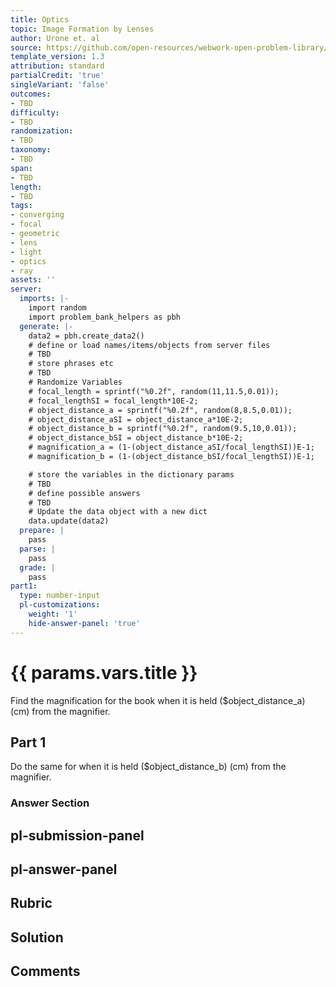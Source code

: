 ```yaml
---
title: Optics
topic: Image Formation by Lenses
author: Urone et. al
source: https://github.com/open-resources/webwork-open-problem-library/tree/master/Contrib/BrockPhysics/College_Physics_Urone/25.Geometric_Optics/Image_Formation_by_Lenses/NU_U17-25-06-014.pg
template_version: 1.3
attribution: standard
partialCredit: 'true'
singleVariant: 'false'
outcomes:
- TBD
difficulty:
- TBD
randomization:
- TBD
taxonomy:
- TBD
span:
- TBD
length:
- TBD
tags:
- converging
- focal
- geometric
- lens
- light
- optics
- ray
assets: ''
server:
  imports: |-
    import random
    import problem_bank_helpers as pbh
  generate: |-
    data2 = pbh.create_data2()
    # define or load names/items/objects from server files
    # TBD
    # store phrases etc
    # TBD
    # Randomize Variables
    # focal_length = sprintf("%0.2f", random(11,11.5,0.01));
    # focal_lengthSI = focal_length*10E-2;
    # object_distance_a = sprintf("%0.2f", random(8,8.5,0.01));
    # object_distance_aSI = object_distance_a*10E-2;
    # object_distance_b = sprintf("%0.2f", random(9.5,10,0.01));
    # object_distance_bSI = object_distance_b*10E-2;
    # magnification_a = (1-(object_distance_aSI/focal_lengthSI))E-1;
    # magnification_b = (1-(object_distance_bSI/focal_lengthSI))E-1;

    # store the variables in the dictionary params
    # TBD
    # define possible answers
    # TBD
    # Update the data object with a new dict
    data.update(data2)
  prepare: |
    pass
  parse: |
    pass
  grade: |
    pass
part1:
  type: number-input
  pl-customizations:
    weight: '1'
    hide-answer-panel: 'true'
---
```


# {{ params.vars.title }} 


Find the magnification for the book when it is held ($object_distance_a) (cm) from the magnifier.

## Part 1 
Do the same for when it is held ($object_distance_b) (cm) from the magnifier. 


 ### Answer Section


## pl-submission-panel 


## pl-answer-panel 


## Rubric 


## Solution 


## Comments 


